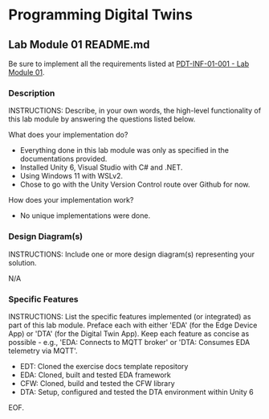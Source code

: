 # Programming Digital Twins

## Lab Module 01 README.md

Be sure to implement all the requirements listed at [PDT-INF-01-001 - Lab Module 01](https://github.com/programming-digital-twins/pdt-exercise-tasks/issues/9).


### Description

INSTRUCTIONS: Describe, in your own words, the high-level functionality of this lab module by answering the questions listed below.

What does your implementation do? 
- Everything done in this lab module was only as specified in the documentations provided.
- Installed Unity 6, Visual Studio with C# and .NET.
- Using Windows 11 with WSLv2.
- Chose to go with the Unity Version Control route over Github for now.

How does your implementation work?
- No unique implementations were done.

### Design Diagram(s)

INSTRUCTIONS: Include one or more design diagram(s) representing your solution.

N/A


### Specific Features

INSTRUCTIONS: List the specific features implemented (or integrated) as part of this lab module. Preface each with either 'EDA' (for the Edge Device App) or 'DTA' (for the Digital Twin App). Keep each feature as concise as possible - e.g., 'EDA: Connects to MQTT broker' or 'DTA: Consumes EDA telemetry via MQTT'.

- EDT: Cloned the exercise docs template repository
- EDA: Cloned, built and tested EDA framework
- CFW: Cloned, build and tested the CFW library
- DTA: Setup, configured and tested the DTA environment within Unity 6


EOF.

